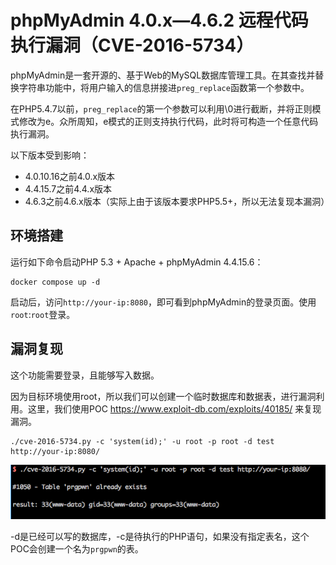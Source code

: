 # phpMyAdmin 4.0.x—4.6.2 远程代码执行漏洞（CVE-2016-5734）

phpMyAdmin是一套开源的、基于Web的MySQL数据库管理工具。在其查找并替换字符串功能中，将用户输入的信息拼接进`preg_replace`函数第一个参数中。

在PHP5.4.7以前，`preg_replace`的第一个参数可以利用\0进行截断，并将正则模式修改为e。众所周知，e模式的正则支持执行代码，此时将可构造一个任意代码执行漏洞。

以下版本受到影响：

- 4.0.10.16之前4.0.x版本
- 4.4.15.7之前4.4.x版本
- 4.6.3之前4.6.x版本（实际上由于该版本要求PHP5.5+，所以无法复现本漏洞）

## 环境搭建

运行如下命令启动PHP 5.3 + Apache + phpMyAdmin 4.4.15.6：

```
docker compose up -d 
```

启动后，访问`http://your-ip:8080`，即可看到phpMyAdmin的登录页面。使用`root`:`root`登录。

## 漏洞复现

这个功能需要登录，且能够写入数据。

因为目标环境使用root，所以我们可以创建一个临时数据库和数据表，进行漏洞利用。这里，我们使用POC https://www.exploit-db.com/exploits/40185/ 来复现漏洞。

```
./cve-2016-5734.py -c 'system(id);' -u root -p root -d test http://your-ip:8080/
```

![](1.png)

-d是已经可以写的数据库，-c是待执行的PHP语句，如果没有指定表名，这个POC会创建一个名为`prgpwn`的表。
